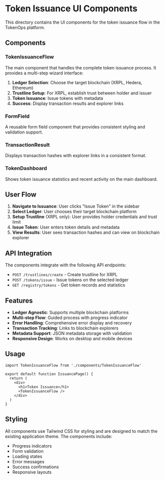 # Token Issuance UI Components

This directory contains the UI components for the token issuance flow in the TokenOps platform.

## Components

### TokenIssuanceFlow
The main component that handles the complete token issuance process. It provides a multi-step wizard interface:

1. **Ledger Selection**: Choose the target blockchain (XRPL, Hedera, Ethereum)
2. **Trustline Setup**: For XRPL, establish trust between holder and issuer
3. **Token Issuance**: Issue tokens with metadata
4. **Success**: Display transaction results and explorer links

### FormField
A reusable form field component that provides consistent styling and validation support.

### TransactionResult
Displays transaction hashes with explorer links in a consistent format.

### TokenDashboard
Shows token issuance statistics and recent activity on the main dashboard.

## User Flow

1. **Navigate to Issuance**: User clicks "Issue Token" in the sidebar
2. **Select Ledger**: User chooses their target blockchain platform
3. **Setup Trustline** (XRPL only): User provides holder credentials and trust limit
4. **Issue Token**: User enters token details and metadata
5. **View Results**: User sees transaction hashes and can view on blockchain explorer

## API Integration

The components integrate with the following API endpoints:

- `POST /trustlines/create` - Create trustline for XRPL
- `POST /tokens/issue` - Issue tokens on the selected ledger
- `GET /registry/tokens` - Get token records and statistics

## Features

- **Ledger Agnostic**: Supports multiple blockchain platforms
- **Multi-step Flow**: Guided process with progress indicator
- **Error Handling**: Comprehensive error display and recovery
- **Transaction Tracking**: Links to blockchain explorers
- **Metadata Support**: JSON metadata storage with validation
- **Responsive Design**: Works on desktop and mobile devices

## Usage

```tsx
import TokenIssuanceFlow from './components/TokenIssuanceFlow'

export default function IssuancePage() {
  return (
    <div>
      <h1>Token Issuance</h1>
      <TokenIssuanceFlow />
    </div>
  )
}
```

## Styling

All components use Tailwind CSS for styling and are designed to match the existing application theme. The components include:

- Progress indicators
- Form validation
- Loading states
- Error messages
- Success confirmations
- Responsive layouts
